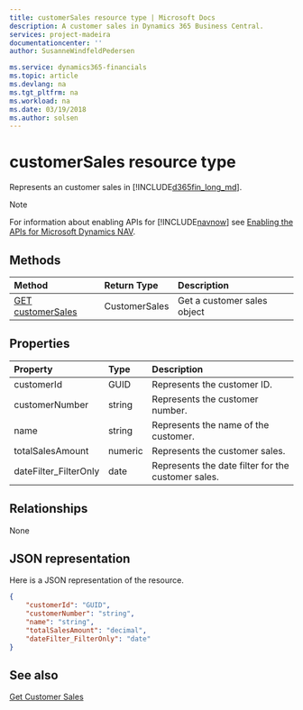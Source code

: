 ```yaml
---
title: customerSales resource type | Microsoft Docs
description: A customer sales in Dynamics 365 Business Central.
services: project-madeira
documentationcenter: ''
author: SusanneWindfeldPedersen

ms.service: dynamics365-financials
ms.topic: article
ms.devlang: na
ms.tgt_pltfrm: na
ms.workload: na
ms.date: 03/19/2018
ms.author: solsen
---
```


# customerSales resource type
Represents an customer sales in [!INCLUDE[d365fin_long_md](../../includes/d365fin_long_md.md)].

> [!NOTE]  
> For information about enabling APIs for [!INCLUDE[navnow](../../includes/navnow_md.md)] see [Enabling the APIs for Microsoft Dynamics NAV](../enabling-apis-for-dynamics-nav.md).

## Methods

| Method            | Return Type |Description               |
|:------------------|:------------|:-------------------------|
|[GET customerSales](../api/dynamics_customerSales_get.md)|CustomerSales|Get a customer sales object|

## Properties

| Property            | Type  |Description                                       |
|:--------------------|:------|:-------------------------------------------------|
|customerId           |GUID   |Represents the customer ID.                       |
|customerNumber       |string |Represents the customer number.                   |
|name                 |string |Represents the name of the customer.              |
|totalSalesAmount     |numeric|Represents the customer sales.                    |
|dateFilter_FilterOnly|date   |Represents the date filter for the customer sales.|


## Relationships
None

## JSON representation

Here is a JSON representation of the resource.


```json
{
    "customerId": "GUID",
    "customerNumber": "string",
    "name": "string",
    "totalSalesAmount": "decimal",
    "dateFilter_FilterOnly": "date"
}
```
## See also
  
[Get Customer Sales](../api/dynamics_customersales_get.md)  
